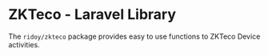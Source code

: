 # ZKTeco - Laravel Library #
The `ridoy/zkteco` package provides easy to use functions to ZKTeco Device activities.
